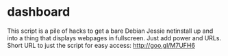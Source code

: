 # dashboard
This script is a pile of hacks to get a bare Debian Jessie netinstall up and into a thing that displays webpages in fullscreen. Just add power and URLs. 
Short URL to just the script for easy access: http://goo.gl/M7UFH6
